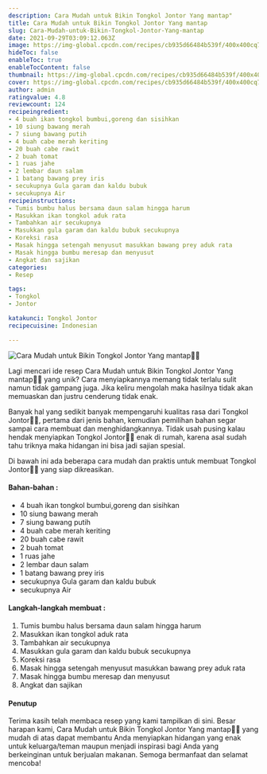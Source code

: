 ```yaml
---
description: Cara Mudah untuk Bikin Tongkol Jontor Yang mantap"
title: Cara Mudah untuk Bikin Tongkol Jontor Yang mantap
slug: Cara-Mudah-untuk-Bikin-Tongkol-Jontor-Yang-mantap
date: 2021-09-29T03:09:12.063Z
image: https://img-global.cpcdn.com/recipes/cb935d66484b539f/400x400cq70/photo.jpg
hideToc: false
enableToc: true
enableTocContent: false
thumbnail: https://img-global.cpcdn.com/recipes/cb935d66484b539f/400x400cq70/photo.jpg
cover: https://img-global.cpcdn.com/recipes/cb935d66484b539f/400x400cq70/photo.jpg
author: admin
ratingvalue: 4.8
reviewcount: 124
recipeingredient:
- 4 buah ikan tongkol bumbui,goreng dan sisihkan
- 10 siung bawang merah
- 7 siung bawang putih
- 4 buah cabe merah keriting
- 20 buah cabe rawit
- 2 buah tomat
- 1 ruas jahe
- 2 lembar daun salam
- 1 batang bawang prey iris
- secukupnya Gula garam dan kaldu bubuk
- secukupnya Air
recipeinstructions:
- Tumis bumbu halus bersama daun salam hingga harum
- Masukkan ikan tongkol aduk rata
- Tambahkan air secukupnya
- Masukkan gula garam dan kaldu bubuk secukupnya
- Koreksi rasa
- Masak hingga setengah menyusut masukkan bawang prey aduk rata
- Masak hingga bumbu meresap dan menyusut
- Angkat dan sajikan
categories:
- Resep

tags:
- Tongkol
- Jontor

katakunci: Tongkol Jontor
recipecuisine: Indonesian

---
```


![Cara Mudah untuk Bikin Tongkol Jontor Yang mantap👩‍🍳](https://img-global.cpcdn.com/recipes/cb935d66484b539f/400x400cq70/photo.jpg)

Lagi mencari ide resep Cara Mudah untuk Bikin Tongkol Jontor Yang mantap👩‍🍳 yang unik? Cara menyiapkannya memang tidak terlalu sulit namun tidak gampang juga. Jika keliru mengolah maka hasilnya tidak akan memuaskan dan justru cenderung tidak enak.

Banyak hal yang sedikit banyak mempengaruhi kualitas rasa dari Tongkol Jontor👩‍🍳, pertama dari jenis bahan, kemudian pemilihan bahan segar sampai cara membuat dan menghidangkannya. Tidak usah pusing kalau hendak menyiapkan Tongkol Jontor👩‍🍳 enak di rumah, karena asal sudah tahu triknya maka hidangan ini bisa jadi sajian spesial.

Di bawah ini ada beberapa cara mudah dan praktis untuk membuat Tongkol Jontor👩‍🍳 yang siap dikreasikan.

<!--inarticleads1-->

#### Bahan-bahan :

- 4 buah ikan tongkol bumbui,goreng dan sisihkan
- 10 siung bawang merah
- 7 siung bawang putih
- 4 buah cabe merah keriting
- 20 buah cabe rawit
- 2 buah tomat
- 1 ruas jahe
- 2 lembar daun salam
- 1 batang bawang prey iris
- secukupnya Gula garam dan kaldu bubuk
- secukupnya Air

<!--inarticleads2-->

#### Langkah-langkah membuat :

1. Tumis bumbu halus bersama daun salam hingga harum
1. Masukkan ikan tongkol aduk rata
1. Tambahkan air secukupnya
1. Masukkan gula garam dan kaldu bubuk secukupnya
1. Koreksi rasa
1. Masak hingga setengah menyusut masukkan bawang prey aduk rata
1. Masak hingga bumbu meresap dan menyusut
1. Angkat dan sajikan

#### Penutup

Terima kasih telah membaca resep yang kami tampilkan di sini. Besar harapan kami, Cara Mudah untuk Bikin Tongkol Jontor Yang mantap👩‍🍳 yang mudah di atas dapat membantu Anda menyiapkan hidangan yang enak untuk keluarga/teman maupun menjadi inspirasi bagi Anda yang berkeinginan untuk berjualan makanan. Semoga bermanfaat dan selamat mencoba!